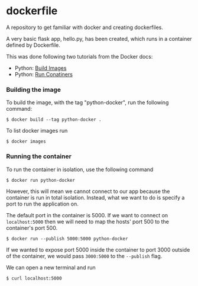 # dockerfile
A repository to get familiar with docker and creating dockerfiles.

A very basic flask app, hello.py, has been created, which runs in a container defined by Dockerfile.

This was done following two tutorials from the Docker docs:
 - Python: [Build Images](https://docs.docker.com/language/python/build-images/)
 - Python: [Run Conatiners](https://docs.docker.com/language/python/run-containers/)
 
### Building the image
To build the image, with the tag "python-docker", run the following command:
```
$ docker build --tag python-docker .
```

To list docker images run
```
$ docker images
```

### Running the container
To run the container in isolation, use the following command
```
$ docker run python-docker
```

However, this will mean we cannot connect to our app because the container is run in total isolation.
Instead, what we want to do is specify a port to run the application on.

The default port in the container is 5000. If we want to connect on ```localhost:5000``` then we will need to map the hosts' port 500 to the container's port 500.
```
$ docker run --publish 5000:5000 python-docker
```

If we wanted to expose port 5000 inside the container to port 3000 outside of the container, we would pass ```3000:5000``` to the ```--publish``` flag.

We can open a new terminal and run
```
$ curl localhost:5000
```
 

